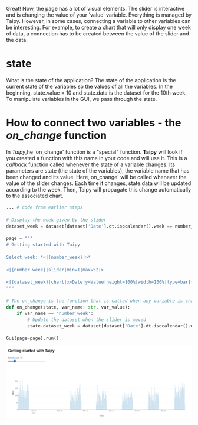 Great! Now, the page has a lot of visual elements. The slider is interactive and is changing the value of your 'value' variable. Everything is managed by Taipy. However, in some cases, connecting a variable to other variables can be interesting. For example, to create a chart that will only display one week of data, a connection has to be created between the value of the slider and the data.

# state

What is the state of the application? The state of the application is the current state of the variables so the values of all the variables. In the beginning, state.value = 10 and state.data is the dataset for the 10th week. To manipulate variables in the GUI, we pass through the state.

# How to connect two variables - the *on_change* function

In *Taipy*,he 'on_change' function is a "special" function. **Taipy** will look if you created a function with this name in your code and will use it. This is a *callback* function called whenever the state of a variable changes. Its parameters are state (the state of the variables), the variable name that has been changed and its value. Here, on_change' will be called whenever the value of the slider changes. Each time it changes, state.data will be updated according to the week. Then, Taipy will propagate this change automatically to the associated chart.

```python
... # code from earlier steps

# Display the week given by the slider
dataset_week = dataset[dataset['Date'].dt.isocalendar().week == number_week]

page = """
# Getting started with Taipy

Select week: *<|{number_week}|>*

<|{number_week}|slider|min=1|max=52|>

<|{dataset_week}|chart|x=Date|y=Value|height=100%|width=100%|type=bar|>
"""

# The on_change is the function that is called when any variable is changed
def on_change(state, var_name: str, var_value):
    if var_name == 'number_week':
        # Update the dataset when the slider is moved
        state.dataset_week = dataset[dataset['Date'].dt.isocalendar().week == var_value]

Gui(page=page).run()
```
<img src="/steps/images/step_2_result.png" />
